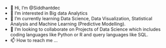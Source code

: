 - 👋 Hi, I’m @Siddhantdec
- 👀 I’m interested in Big data Analytics
- 🌱 I’m currently learning Data Science, Data Visualization, Statistical Analysis and Machine Learning (Predictive Modelling).
- 💞️ I’m looking to collaborate on Projects of Data Science which includes coding languages like Python or R and query languages like SQL.
- 📫 How to reach me ...

<!---
Siddhantdec/Siddhantdec is a ✨ special ✨ repository because its `README.md` (this file) appears on your GitHub profile.
You can click the Preview link to take a look at your changes.
--->
